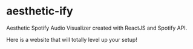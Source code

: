 # aesthetic-ify

Aesthetic Spotify Audio Visualizer created with ReactJS and Spotify API.

Here is a website that will totally level up your setup!